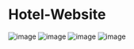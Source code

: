 # Hotel-Website
![image](https://user-images.githubusercontent.com/120456103/232045637-25f8467a-c4ec-4abc-96af-6dac1c57d1cb.png)
![image](https://user-images.githubusercontent.com/120456103/232045839-a020bdbe-bd4e-4aa5-b4e9-a0e847cac1b8.png)
![image](https://user-images.githubusercontent.com/120456103/232046063-cd71d980-69d4-4f44-ab30-947f0e6ee017.png)
![image](https://user-images.githubusercontent.com/120456103/232046179-e7763487-c667-41f7-9fa5-ae8146e5caf8.png)
